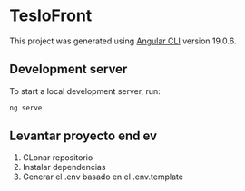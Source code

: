 # TesloFront

This project was generated using [Angular CLI](https://github.com/angular/angular-cli) version 19.0.6.

## Development server

To start a local development server, run:

```bash
ng serve
```

## Levantar proyecto end ev

1. CLonar repositorio
2. Instalar dependencias
3. Generar el .env basado en el .env.template
